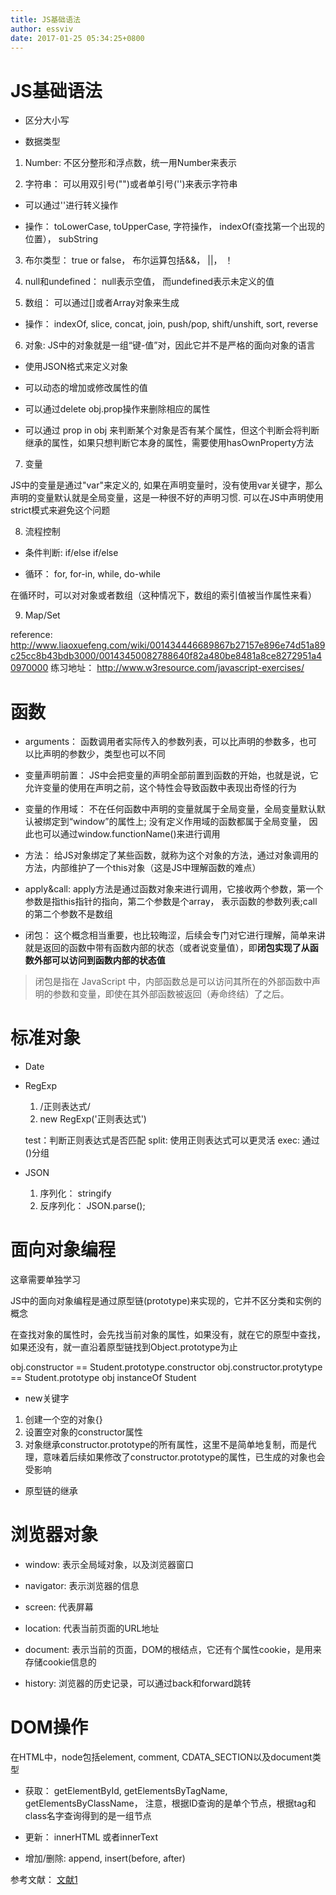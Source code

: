```yaml
---
title: JS基础语法
author: essviv
date: 2017-01-25 05:34:25+0800
---
```


# JS基础语法

* 区分大小写

* 数据类型

1. Number: 不区分整形和浮点数，统一用Number来表示

2. 字符串： 可以用双引号("")或者单引号('')来表示字符串

* 可以通过'\'进行转义操作

* 操作： toLowerCase, toUpperCase, 字符操作， indexOf(查找第一个出现的位置）， subString

3. 布尔类型： true or false， 布尔运算包括&&， ||， ！

4. null和undefined： null表示空值， 而undefined表示未定义的值

5. 数组： 可以通过[]或者Array对象来生成

* 操作： indexOf, slice, concat, join, push/pop, shift/unshift, sort, reverse

6. 对象: JS中的对象就是一组“键-值”对，因此它并不是严格的面向对象的语言

* 使用JSON格式来定义对象

* 可以动态的增加或修改属性的值

* 可以通过delete obj.prop操作来删除相应的属性

* 可以通过 prop in obj 来判断某个对象是否有某个属性，但这个判断会将判断继承的属性，如果只想判断它本身的属性，需要使用hasOwnProperty方法

7. 变量

JS中的变量是通过"var"来定义的, 如果在声明变量时，没有使用var关键字，那么声明的变量默认就是全局变量，这是一种很不好的声明习惯. 可以在JS中声明使用strict模式来避免这个问题

8. 流程控制

* 条件判断: if/else if/else

* 循环： for, for-in, while, do-while

在循环时，可以对对象或者数组（这种情况下，数组的索引值被当作属性来看）

9. Map/Set

reference: http://www.liaoxuefeng.com/wiki/001434446689867b27157e896e74d51a89c25cc8b43bdb3000/00143450082788640f82a480be8481a8ce8272951a40970000
练习地址： http://www.w3resource.com/javascript-exercises/

# 函数

* arguments： 函数调用者实际传入的参数列表，可以比声明的参数多，也可以比声明的参数少，类型也可以不同

* 变量声明前置： JS中会把变量的声明全部前置到函数的开始，也就是说，它允许变量的使用在声明之前，这个特性会导致函数中表现出奇怪的行为

* 变量的作用域： 不在任何函数中声明的变量就属于全局变量，全局变量默认默认被绑定到“window”的属性上; 没有定义作用域的函数都属于全局变量， 因此也可以通过window.functionName()来进行调用

* 方法： 给JS对象绑定了某些函数，就称为这个对象的方法，通过对象调用的方法，内部维护了一个this对象（这是JS中理解函数的难点）

* apply&call: apply方法是通过函数对象来进行调用，它接收两个参数，第一个参数是指this指针的指向，第二个参数是个array， 表示函数的参数列表;call的第二个参数不是数组

* 闭包： 这个概念相当重要，也比较晦涩，后续会专门对它进行理解，简单来讲就是返回的函数中带有函数内部的状态（或者说变量值），即**闭包实现了从函数外部可以访问到函数内部的状态值**

> 闭包是指在 JavaScript 中，内部函数总是可以访问其所在的外部函数中声明的参数和变量，即使在其外部函数被返回（寿命终结）了之后。

# 标准对象

* Date

* RegExp
    1. /正则表达式/
    2. new RegExp('正则表达式')

    test：判断正则表达式是否匹配
    split: 使用正则表达式可以更灵活
    exec: 通过()分组
    
* JSON
    1. 序列化： stringify
    2. 反序列化： JSON.parse();

# 面向对象编程

这章需要单独学习

JS中的面向对象编程是通过原型链(prototype)来实现的，它并不区分类和实例的概念

在查找对象的属性时，会先找当前对象的属性，如果没有，就在它的原型中查找，如果还没有，就一直沿着原型链找到Object.prototype为止

obj.constructor == Student.prototype.constructor
obj.constructor.protytype == Student.prototype
obj instanceOf Student

* new关键字

1. 创建一个空的对象{}
2. 设置空对象的constructor属性
3. 对象继承constructor.prototype的所有属性，这里不是简单地复制，而是代理，意味着后续如果修改了constructor.prototype的属性，已生成的对象也会受影响

* 原型链的继承

# 浏览器对象

* window: 表示全局域对象，以及浏览器窗口

* navigator: 表示浏览器的信息

* screen: 代表屏幕

* location: 代表当前页面的URL地址

* document: 表示当前的页面，DOM的根结点，它还有个属性cookie，是用来存储cookie信息的

* history: 浏览器的历史记录，可以通过back和forward跳转

# DOM操作

在HTML中，node包括element, comment, CDATA_SECTION以及document类型

* 获取： getElementById, getElementsByTagName, getElementsByClassName， 注意，根据ID查询的是单个节点，根据tag和class名字查询得到的是一组节点

* 更新： innerHTML 或者innerText

* 增加/删除: append, insert(before, after)
        
参考文献： [文献1](http://www.ruanyifeng.com/blog/2009/08/learning_javascript_closures.html)